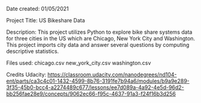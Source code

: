 Date created: 01/05/2021

Project Title: US Bikeshare Data

Description:
This project utilizes Python to explore bike share systems data for three cities in the US which are Chicago, New York City and Washington. This project imports city data and answer several questions by computing descriptive statistics.

Files used:
chicago.csv
new_york_city.csv
washington.csv

Credits
Udacity: https://classroom.udacity.com/nanodegrees/nd104-ent/parts/ca3c4c01-1432-4599-8b76-3191fe7b94a6/modules/b9a9e289-3f35-45b0-bcc4-a2274489c677/lessons/ee7d089a-4a92-4e5d-96d2-bb256fae28e9/concepts/9062ec66-f95c-4637-91a3-f24f16b3d256



